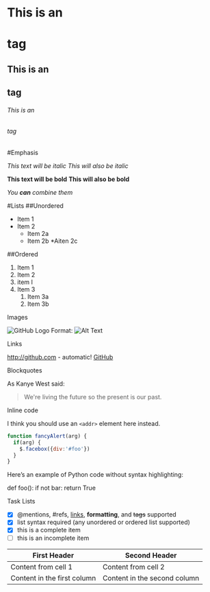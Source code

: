 # This is an <h1> tag
## This is an <h2> tag
###### This is an <h6> tag

#Emphasis

*This text will be italic*
_This will also be italic_

**This text will be bold**
__This will also be bold__

_You **can** combine them_

#Lists
##Unordered

* Item 1
* Item 2
  * Item 2a
  * Item 2b
  *Aiten 2c

##Ordered

1. Item 1
1. Item 2
1. item I
1. Item 3
   1. Item 3a
   1. Item 3b


Images

![GitHub Logo](/images/logo.png)
Format: ![Alt Text](url)

Links

http://github.com - automatic!
[GitHub](http://github.com)

Blockquotes

As Kanye West said:

> We're living the future so
> the present is our past.

Inline code

I think you should use an
`<addr>` element here instead.

```javascript
function fancyAlert(arg) {
  if(arg) {
    $.facebox({div:'#foo'})
  }
}
```
Here’s an example of Python code without syntax highlighting:

def foo():
    if not bar:
        return True

Task Lists

- [x] @mentions, #refs, [links](), **formatting**, and <del>tags</del> supported
- [x] list syntax required (any unordered or ordered list supported)
- [x] this is a complete item
- [ ] this is an incomplete item

First Header | Second Header
------------ | -------------
Content from cell 1 | Content from cell 2
Content in the first column | Content in the second column

